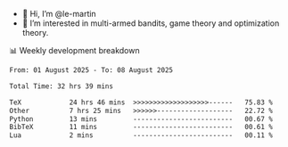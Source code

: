 - 👋 Hi, I’m @le-martin
- 👀 I’m interested in multi-armed bandits, game theory and optimization theory.
<!---- 💞️ I’m looking to collaborate on ...
- 📫 How to reach me ...-->

<!---
Tutorial for using WakaTime stats in GitHub profile: https://github.com/athul/waka-readme
-->

📊 Weekly development breakdown
<!--START_SECTION:waka-->

```txt
From: 01 August 2025 - To: 08 August 2025

Total Time: 32 hrs 39 mins

TeX            24 hrs 46 mins  >>>>>>>>>>>>>>>>>>>------   75.83 %
Other          7 hrs 25 mins   >>>>>>-------------------   22.72 %
Python         13 mins         -------------------------   00.67 %
BibTeX         11 mins         -------------------------   00.61 %
Lua            2 mins          -------------------------   00.11 %
```

<!--END_SECTION:waka-->

<!---
le-martin/le-martin is a ✨ special ✨ repository because its `README.md` (this file) appears on your GitHub profile.
You can click the Preview link to take a look at your changes.
--->
